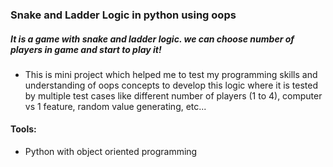 
<h3> Snake and Ladder Logic in python using oops</h3>

<h5> It is a game with snake and ladder logic. we can choose number of players in game and start to play it!</h5>

* This is mini project which helped me to test my programming skills and understanding of oops concepts to develop this logic where it is tested by multiple test cases like different number of players (1 to 4), computer vs 1 feature, random value generating, etc...

<h4>Tools:</h4>

* Python with object oriented programming

